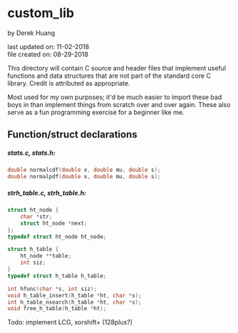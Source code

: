 # custom_lib

by Derek Huang

last updated on: 11-02-2018  
file created on: 08-29-2018

This directory will contain C source and header files that implement useful functions and data structures that are not part of the standard core C library. Credit is attributed as appropriate.

Most used for my own purposes; it'd be much easier to import these bad boys in than implement things from scratch over and over again. These also serve as a fun programming exercise for a beginner like me.

## Function/struct declarations

##### stats.c, stats.h:

```c
double normalcdf(double x, double mu, double s);
double normalpdf(double x, double mu, double s);
```

##### strh_table.c, strh_table.h:

```c
struct ht_node {
    char *str;
    struct ht_node *next;
};
typedef struct ht_node ht_node;

struct h_table {
    ht_node **table;
    int siz;
}
typedef struct h_table h_table;

int hfunc(char *s, int siz);
void h_table_insert(h_table *ht, char *s);
int h_table_nsearch(h_table *ht, char *s);
void free_h_table(h_table *ht);
```

Todo: implement LCG, xorshift+ (128plus?)




